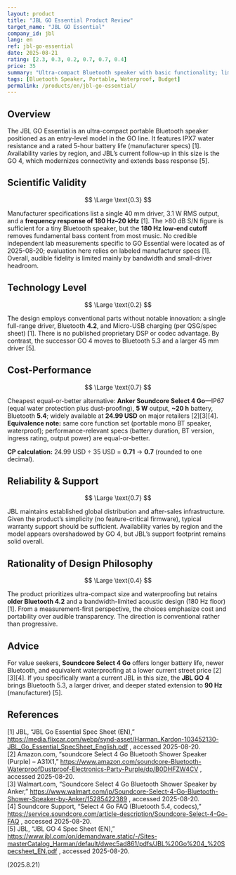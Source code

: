 ```yaml
---
layout: product
title: "JBL GO Essential Product Review"
target_name: "JBL GO Essential"
company_id: jbl
lang: en
ref: jbl-go-essential
date: 2025-08-21
rating: [2.3, 0.3, 0.2, 0.7, 0.7, 0.4]
price: 35
summary: "Ultra-compact Bluetooth speaker with basic functionality; limited low-frequency extension and dated connectivity make it hard to recommend against newer options"
tags: [Bluetooth Speaker, Portable, Waterproof, Budget]
permalink: /products/en/jbl-go-essential/
---
```


## Overview

The JBL GO Essential is an ultra-compact portable Bluetooth speaker positioned as an entry-level model in the GO line. It features IPX7 water resistance and a rated 5-hour battery life (manufacturer specs) [1]. Availability varies by region, and JBL’s current follow-up in this size is the GO 4, which modernizes connectivity and extends bass response [5].

## Scientific Validity

$$ \Large \text{0.3} $$

Manufacturer specifications list a single 40 mm driver, 3.1 W RMS output, and a **frequency response of 180 Hz–20 kHz** [1]. The >80 dB S/N figure is sufficient for a tiny Bluetooth speaker, but the **180 Hz low-end cutoff** removes fundamental bass content from most music. No credible independent lab measurements specific to GO Essential were located as of 2025-08-20; evaluation here relies on labeled manufacturer specs [1]. Overall, audible fidelity is limited mainly by bandwidth and small-driver headroom.

## Technology Level

$$ \Large \text{0.2} $$

The design employs conventional parts without notable innovation: a single full-range driver, Bluetooth **4.2**, and Micro-USB charging (per QSG/spec sheet) [1]. There is no published proprietary DSP or codec advantage. By contrast, the successor GO 4 moves to Bluetooth 5.3 and a larger 45 mm driver [5].

## Cost-Performance

$$ \Large \text{0.7} $$

Cheapest equal-or-better alternative: **Anker Soundcore Select 4 Go**—IP67 (equal water protection plus dust-proofing), **5 W** output, **~20 h** battery, Bluetooth **5.4**; widely available at **24.99 USD** on major retailers [2][3][4].  
**Equivalence note:** same core function set (portable mono BT speaker, waterproof); performance-relevant specs (battery duration, BT version, ingress rating, output power) are equal-or-better.

**CP calculation:** 24.99 USD ÷ 35 USD = **0.71** → **0.7** (rounded to one decimal).

## Reliability & Support

$$ \Large \text{0.7} $$

JBL maintains established global distribution and after-sales infrastructure. Given the product’s simplicity (no feature-critical firmware), typical warranty support should be sufficient. Availability varies by region and the model appears overshadowed by GO 4, but JBL’s support footprint remains solid overall.

## Rationality of Design Philosophy

$$ \Large \text{0.4} $$

The product prioritizes ultra-compact size and waterproofing but retains **older Bluetooth 4.2** and a bandwidth-limited acoustic design (180 Hz floor) [1]. From a measurement-first perspective, the choices emphasize cost and portability over audible transparency. The direction is conventional rather than progressive.

## Advice

For value seekers, **Soundcore Select 4 Go** offers longer battery life, newer Bluetooth, and equivalent waterproofing at a lower current street price [2][3][4]. If you specifically want a current JBL in this size, the **JBL GO 4** brings Bluetooth 5.3, a larger driver, and deeper stated extension to **90 Hz** (manufacturer) [5].

## References

[1] JBL, “JBL Go Essential Spec Sheet (EN),” https://media.flixcar.com/webp/synd-asset/Harman_Kardon-103452130-JBL_Go_Essential_SpecSheet_English.pdf , accessed 2025-08-20.  
[2] Amazon.com, “soundcore Select 4 Go Bluetooth Shower Speaker (Purple) – A31X1,” https://www.amazon.com/soundcore-Bluetooth-WaterproofDustproof-Electronics-Party-Purple/dp/B0DHFZW4CV , accessed 2025-08-20.  
[3] Walmart.com, “Soundcore Select 4 Go Bluetooth Shower Speaker by Anker,” https://www.walmart.com/ip/Soundcore-Select-4-Go-Bluetooth-Shower-Speaker-by-Anker/15285422389 , accessed 2025-08-20.  
[4] Soundcore Support, “Select 4 Go FAQ (Bluetooth 5.4, codecs),” https://service.soundcore.com/article-description/Soundcore-Select-4-Go-FAQ , accessed 2025-08-20.  
[5] JBL, “JBL GO 4 Spec Sheet (EN),” https://www.jbl.com/on/demandware.static/-/Sites-masterCatalog_Harman/default/dwec5ad861/pdfs/JBL%20Go%204_%20Specsheet_EN.pdf , accessed 2025-08-20.

(2025.8.21)

